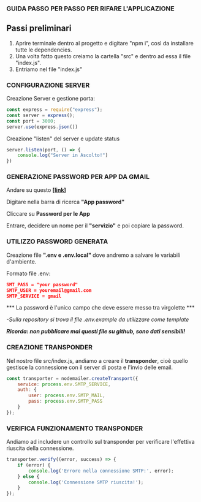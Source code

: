 ### GUIDA PASSO PER PASSO PER RIFARE L'APPLICAZIONE ###

## Passi preliminari ##

1. Aprire terminale dentro al progetto e digitare "npm i", così da installare tutte le dependencies.
2. Una volta fatto questo creiamo la cartella "src" e dentro ad essa il file "index.js".
3. Entriamo nel file "index.js"

### CONFIGURAZIONE SERVER ###

Creazione Server e gestione porta:

```js
const express = require("express");
const server = express();
const port = 3000;
server.use(express.json())
```

Creazione "listen" del server e update status

```js
server.listen(port, () => {
    console.log("Server in Ascolto!")
})
```

### GENERAZIONE PASSWORD PER APP DA GMAIL

Andare su questo **[[link](https://myaccount.google.com/security)]**

Digitare nella barra di ricerca **"App password"**

Cliccare su **Password per le App**

Entrare, decidere un nome per il **"servizio"** e poi copiare la password.

### UTILIZZO PASSWORD GENERATA

Creazione file **".env e .env.local"** dove andremo a salvare le variabili d'ambiente.

Formato file .env:

```json
SMT_PASS = "your password"  
SMTP_USER = youremail@gmail.com  
SMTP_SERVICE = gmail
```
*** La password è l'unico campo che deve essere messo tra virgolette ***

*-Sulla repository si trova il file .env.example da utilizzare come template*


***Ricorda: non pubblicare mai questi file su github, sono dati sensibili!***


### CREAZIONE TRANSPONDER

Nel nostro file src/index.js, andiamo a creare il **transponder**, cioè quello gestisce la connessione con il server di posta e l'invio delle email.

```js
const transporter = nodemailer.createTransport({
    service: process.env.SMTP_SERVICE,
    auth: {
        user: process.env.SMTP_MAIL,
        pass: process.env.SMTP_PASS
    }
}); 
```

### VERIFICA FUNZIONAMENTO TRANSPONDER ###

Andiamo ad includere un controllo sul transponder per verificare l'effettiva riuscita della connessione.

```js
transporter.verify((error, success) => {
    if (error) {
        console.log('Errore nella connessione SMTP:', error);
    } else {
        console.log('Connessione SMTP riuscita!');
    }
});
```